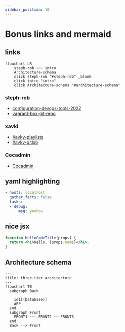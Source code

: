 ```yaml
---
sidebar_position: 10
---
```


# Bonus links and mermaid
## links

```mermaid
flowchart LR
    steph-rob ~~~ intro
    Architecture-schema
    click steph-rob "#steph-rob" _blank
    click intro "intro"
    click Architecture-schema "#architecture-schema"
```




### steph-rob

- [configuration-devops-tools-2022](https://blog.stephane-robert.info/post/configuration-devops-tools-2022/)
- [vagrant-box-git-repo](https://github.com/stephrobert/my-vagrant-box)

### xavki

- [Xavky-playlists](https://www.youtube.com/@xavki/playlists)
- [Xavky-gitlab](https://www.youtube.com/playlist?list=PLn6POgpklwWrRoZZXv0xf71mvT4E0QDOF)

### Cocadmin
- [Cocadmin](https://cours.cocadmin.com/)



## yaml highlighting
```yaml
- hosts: localhost
  gather_facts: false
  tasks:
  - debug:
      msg: youhou
```

## nice jsx

```jsx title="/src/components/HelloCodeTitle.js"
function HelloCodeTitle(props) {
  return <h1>Hello, {props.name}</h1>;
}
```
## Architecture schema

```mermaid
---
title: three-tier architecture
---
flowchart TB
  subgraph Back

    id1[(Database)]
    APP
  end
  subgraph Front
    FRONT1 ~~~ FRONT2 ~~~FRONT3
  end
  Back --> Front
```